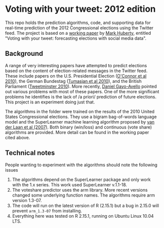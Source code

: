 Voting with your tweet: 2012 edition
====================

This repo holds the prediction algorithms, code, and supporting data
for real-time prediction of the 2012 Congressional elections using the
Twitter feed. The project is based on a [working
paper](http://markhuberty.berkeley.edu/files/twitter_paper.pdf.zip) by
[Mark Huberty](http://markhuberty.berkeley.edu/),
entitled "Voting with your tweet: forecasting elections with social
media data". 

Background
-----------------------
A range of very interesting papers have attempted to predict elections
based on the content of election-related messages in the Twitter
feed. These include papers on the U.S. Presidential Election ([O'Connor
et al 2010](http://brenocon.com/oconnor_balasubramanyan_routledge_smith.icwsm2010.tweets_to_polls.pdf)), the
German Bundestag ([Tumasjan et al 2010](https://www.aaai.org/ocs/index.php/ICWSM/ICWSM10/paper/view/1441/1852)), and the British
Parliament ([Tweetminster 2010](http://www.scribd.com/doc/29154537/Tweetminster-Predicts)). More recently, [Daniel Gayo-Avello](http://arxiv.org/abs/1204.6441v1) pointed out various
problems with most of these papers. One of the more significant
problems he identifies is the lack of /a priori/ prediction of future
elections. This project is an experiment doing just that.

The algorithms in the </algorithms> folder were trained on the results
of the 2010 United States Congressional elections. They use a bigram
bag-of-words language model and the SuperLearner machine learning
algorithm proposed by [van der Laan et al (2007)](http://biostats.bepress.com/ucbbiostat/paper222/). Both binary (win/loss) and
continuous (vote share) algorithms are provided. More detail can be found in the
working paper cited above. 

Technical notes
----------------------------
People wanting to experiment with the algorithms should note the following issues
1. The algorithms depend on the SuperLearner package and only work with the 1.x series. This work used SuperLearner v.1.1-18. 
2. The voteshare predictor uses the arm library. More recent versions changed some underlying function names. The algorithms require arm version 1.3-07. 
3. The code will run on the latest version of R (2.15.1) but a bug in 2.15.0 will prevent `arm_1.3-07` from installing. 
4. Everything here was tested on R 2.15.1, running on Ubuntu Linux 10.04 LTS. 

<!---
During the election
-----------------------
During the election, we will post real-time prediction updates (and
more information) at [][]. 

More placeholder stuff here.
-->

